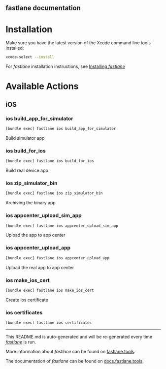 fastlane documentation
----

# Installation

Make sure you have the latest version of the Xcode command line tools installed:

```sh
xcode-select --install
```

For _fastlane_ installation instructions, see [Installing _fastlane_](https://docs.fastlane.tools/#installing-fastlane)

# Available Actions

## iOS

### ios build_app_for_simulator

```sh
[bundle exec] fastlane ios build_app_for_simulator
```

Build simulator app

### ios build_for_ios

```sh
[bundle exec] fastlane ios build_for_ios
```

Build real device app

### ios zip_simulator_bin

```sh
[bundle exec] fastlane ios zip_simulator_bin
```

Archiving the binary app

### ios appcenter_upload_sim_app

```sh
[bundle exec] fastlane ios appcenter_upload_sim_app
```

Upload the app to app center

### ios appcenter_upload_app

```sh
[bundle exec] fastlane ios appcenter_upload_app
```

Upload the real app to app center

### ios make_ios_cert

```sh
[bundle exec] fastlane ios make_ios_cert
```

Create ios certificate

### ios certificates

```sh
[bundle exec] fastlane ios certificates
```



----

This README.md is auto-generated and will be re-generated every time [_fastlane_](https://fastlane.tools) is run.

More information about _fastlane_ can be found on [fastlane.tools](https://fastlane.tools).

The documentation of _fastlane_ can be found on [docs.fastlane.tools](https://docs.fastlane.tools).
